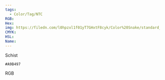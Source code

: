 ```yaml
---
tags:
  - Color/Tag/NTC
RGB:
Hex:
img: https://filedn.com/l0hpzxl1f01yT7GHxtF8cyk/Color%20Snake/standard_csv_to_svg//A9B497.svg
CMYK:
HSL:
Name:
---
```

Schist
```palette
#A9B497
```
RGB
